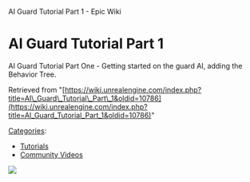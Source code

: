 AI Guard Tutorial Part 1 - Epic Wiki                    

AI Guard Tutorial Part 1
========================

AI Guard Tutorial Part One - Getting started on the guard AI, adding the Behavior Tree.

Retrieved from "[https://wiki.unrealengine.com/index.php?title=AI\_Guard\_Tutorial\_Part\_1&oldid=10786](https://wiki.unrealengine.com/index.php?title=AI_Guard_Tutorial_Part_1&oldid=10786)"

[Categories](/Special:Categories "Special:Categories"):

*   [Tutorials](/Category:Tutorials "Category:Tutorials")
*   [Community Videos](/Category:Community_Videos "Category:Community Videos")

  ![](https://tracking.unrealengine.com/track.png)